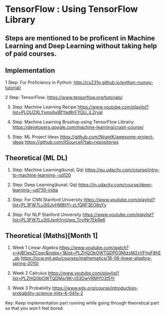 # TensorFlow : Using TensorFlow Library

## Steps are mentioned to be proficent in Machine Learning and Deep Learning without taking help of paid courses.

## Implementation

1 Step: For Proficiency in Python:
http://cs231n.github.io/python-numpy-tutorial/

2 Step: TensorFlow:
https://www.tensorflow.org/tutorials/

3. Step: Machine Learning Recipe
https://www.youtube.com/playlist?list=PLOU2XLYxmsIIuiBfYad6rFYQU_jL2ryal

4. Step: Machine Learning Brushup using TensorFlow Librairy:
https://developers.google.com/machine-learning/crash-course/

5. Step: ML Project Ideas
https://github.com/NirantK/awesome-project-ideas
https://github.com/llSourcell?tab=repositories


## Theoretical (ML DL)

1. Step: Machine Learning(kunal; Qq)
https://eu.udacity.com/course/intro-to-machine-learning--ud120

2. Step: Deep Learning(kunal; Qq)
https://in.udacity.com/course/deep-learning--ud730-india

3. Step: For CNN Stanford University
https://www.youtube.com/playlist?list=PL3FW7Lu3i5JvHM8ljYj-zLfQRF3EO8sYv

4. Step: For NLP Stanford University
https://www.youtube.com/playlist?list=PL3FW7Lu3i5Jsnh1rnUwq_TcylNr7EkRe6

## Theoretical (Maths)[Month 1]

1. Week 1 Linear Algebra
https://www.youtube.com/watch?v=kjBOesZCoqc&index=1&list=PLZHQObOWTQDPD3MizzM2xVFitgF8hE_ab https://ocw.mit.edu/courses/mathematics/18-06-linear-algebra-spring-2010/

2. Week 2 Calculus
https://www.youtube.com/playlist?list=PLZHQObOWTQDMsr9K-rj53DwVRMYO3t5Yr

3. Week 3 Probability
https://www.edx.org/course/introduction-probability-science-mitx-6-041x-2

Key: Keep implementation part running while going through theoretical part so that you won't feel bored.
